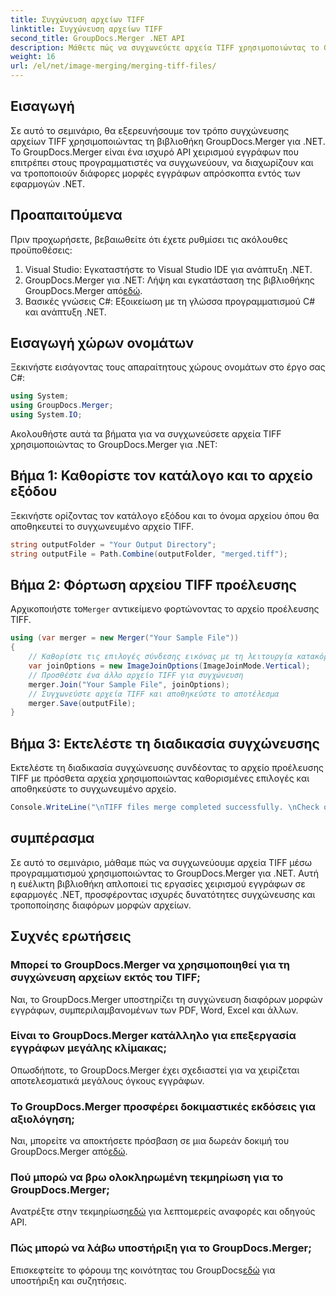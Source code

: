 ```yaml
---
title: Συγχώνευση αρχείων TIFF
linktitle: Συγχώνευση αρχείων TIFF
second_title: GroupDocs.Merger .NET API
description: Μάθετε πώς να συγχωνεύετε αρχεία TIFF χρησιμοποιώντας το GroupDocs.Merger για .NET. Συγχωνεύστε, διαχωρίστε και τροποποιήστε έγγραφα απρόσκοπτα στις εφαρμογές σας .NET.
weight: 16
url: /el/net/image-merging/merging-tiff-files/
---
```

## Εισαγωγή
Σε αυτό το σεμινάριο, θα εξερευνήσουμε τον τρόπο συγχώνευσης αρχείων TIFF χρησιμοποιώντας τη βιβλιοθήκη GroupDocs.Merger για .NET. Το GroupDocs.Merger είναι ένα ισχυρό API χειρισμού εγγράφων που επιτρέπει στους προγραμματιστές να συγχωνεύουν, να διαχωρίζουν και να τροποποιούν διάφορες μορφές εγγράφων απρόσκοπτα εντός των εφαρμογών .NET.
## Προαπαιτούμενα
Πριν προχωρήσετε, βεβαιωθείτε ότι έχετε ρυθμίσει τις ακόλουθες προϋποθέσεις:
1. Visual Studio: Εγκαταστήστε το Visual Studio IDE για ανάπτυξη .NET.
2. GroupDocs.Merger για .NET: Λήψη και εγκατάσταση της βιβλιοθήκης GroupDocs.Merger από[εδώ](https://releases.groupdocs.com/merger/net/).
3. Βασικές γνώσεις C#: Εξοικείωση με τη γλώσσα προγραμματισμού C# και ανάπτυξη .NET.

## Εισαγωγή χώρων ονομάτων
Ξεκινήστε εισάγοντας τους απαραίτητους χώρους ονομάτων στο έργο σας C#:
```csharp
using System; 
using GroupDocs.Merger;
using System.IO;
```

Ακολουθήστε αυτά τα βήματα για να συγχωνεύσετε αρχεία TIFF χρησιμοποιώντας το GroupDocs.Merger για .NET:
## Βήμα 1: Καθορίστε τον κατάλογο και το αρχείο εξόδου
Ξεκινήστε ορίζοντας τον κατάλογο εξόδου και το όνομα αρχείου όπου θα αποθηκευτεί το συγχωνευμένο αρχείο TIFF.
```csharp
string outputFolder = "Your Output Directory";
string outputFile = Path.Combine(outputFolder, "merged.tiff");
```
## Βήμα 2: Φόρτωση αρχείου TIFF προέλευσης
 Αρχικοποιήστε το`Merger` αντικείμενο φορτώνοντας το αρχείο προέλευσης TIFF.
```csharp
using (var merger = new Merger("Your Sample File"))
{
    // Καθορίστε τις επιλογές σύνδεσης εικόνας με τη λειτουργία κατακόρυφης σύνδεσης
    var joinOptions = new ImageJoinOptions(ImageJoinMode.Vertical);
    // Προσθέστε ένα άλλο αρχείο TIFF για συγχώνευση
    merger.Join("Your Sample File", joinOptions);
    // Συγχωνεύστε αρχεία TIFF και αποθηκεύστε το αποτέλεσμα
    merger.Save(outputFile);
}
```
## Βήμα 3: Εκτελέστε τη διαδικασία συγχώνευσης
Εκτελέστε τη διαδικασία συγχώνευσης συνδέοντας το αρχείο προέλευσης TIFF με πρόσθετα αρχεία χρησιμοποιώντας καθορισμένες επιλογές και αποθηκεύστε το συγχωνευμένο αρχείο.
```csharp
Console.WriteLine("\nTIFF files merge completed successfully. \nCheck output in {0}", outputFolder);
```

## συμπέρασμα
Σε αυτό το σεμινάριο, μάθαμε πώς να συγχωνεύουμε αρχεία TIFF μέσω προγραμματισμού χρησιμοποιώντας το GroupDocs.Merger για .NET. Αυτή η ευέλικτη βιβλιοθήκη απλοποιεί τις εργασίες χειρισμού εγγράφων σε εφαρμογές .NET, προσφέροντας ισχυρές δυνατότητες συγχώνευσης και τροποποίησης διαφόρων μορφών αρχείων.

## Συχνές ερωτήσεις
### Μπορεί το GroupDocs.Merger να χρησιμοποιηθεί για τη συγχώνευση αρχείων εκτός του TIFF;
Ναι, το GroupDocs.Merger υποστηρίζει τη συγχώνευση διαφόρων μορφών εγγράφων, συμπεριλαμβανομένων των PDF, Word, Excel και άλλων.
### Είναι το GroupDocs.Merger κατάλληλο για επεξεργασία εγγράφων μεγάλης κλίμακας;
Οπωσδήποτε, το GroupDocs.Merger έχει σχεδιαστεί για να χειρίζεται αποτελεσματικά μεγάλους όγκους εγγράφων.
### Το GroupDocs.Merger προσφέρει δοκιμαστικές εκδόσεις για αξιολόγηση;
 Ναι, μπορείτε να αποκτήσετε πρόσβαση σε μια δωρεάν δοκιμή του GroupDocs.Merger από[εδώ](https://releases.groupdocs.com/).
### Πού μπορώ να βρω ολοκληρωμένη τεκμηρίωση για το GroupDocs.Merger;
 Ανατρέξτε στην τεκμηρίωση[εδώ](https://tutorials.groupdocs.com/merger/net/) για λεπτομερείς αναφορές και οδηγούς API.
### Πώς μπορώ να λάβω υποστήριξη για το GroupDocs.Merger;
 Επισκεφτείτε το φόρουμ της κοινότητας του GroupDocs[εδώ](https://forum.groupdocs.com/c/merger/32) για υποστήριξη και συζητήσεις.